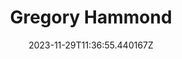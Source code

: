 ---
title: "Gregory Hammond"
category: "IndieWeb & Personal Blogs"
site_url: https://gregoryhammond.ca
feed_url: https://gregoryhammond.ca/feed/
date: 2023-11-29T11:36:55.440167Z
domain: gregoryhammond.ca

---